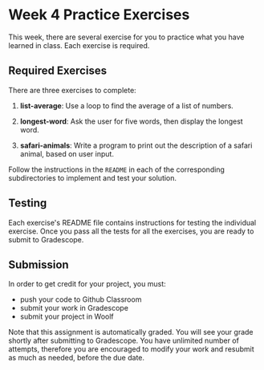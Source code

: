 # Week 4 Practice Exercises

This week, there are several exercise for you to practice what you have learned
in class.  Each exercise is required.

## Required Exercises

There are three exercises to complete:

1. **list-average**: Use a loop to find the average of a list of numbers.

3. **longest-word**: Ask the user for five words, then display the longest word.

3. **safari-animals**: Write a program to print out the description of a safari animal, based on user input.

Follow the instructions in the `README` in each of the corresponding subdirectories to
implement and test your solution.

## Testing

Each exercise's README file contains instructions for testing the individual exercise.
Once you pass all the tests for all the exercises, you are ready to submit to Gradescope.

## Submission

In order to get credit for your project, you must:

- push your code to Github Classroom
- submit your work in Gradescope
- submit your project in Woolf

Note that this assignment is automatically graded. You will see your grade shortly
after submitting to Gradescope. You have unlimited number of attempts, therefore you are encouraged
to modify your work and resubmit as much as needed, before the due date.
